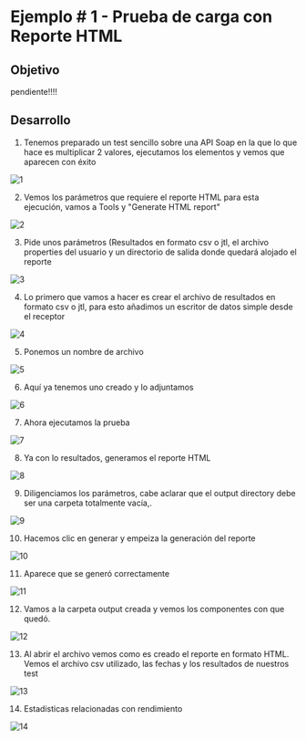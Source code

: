 # Ejemplo # 1 - Prueba de carga con Reporte HTML

## Objetivo

pendiente!!!!

## Desarrollo

1. Tenemos preparado un test sencillo sobre una API Soap en la que lo que hace es multiplicar 2 valores, ejecutamos los elementos y vemos que aparecen con éxito

![1](https://user-images.githubusercontent.com/22419786/157589755-342ab0df-b355-472f-a357-09859f363ca9.PNG)

2. Vemos los parámetros que requiere el reporte HTML para esta ejecución, vamos a Tools y "Generate HTML report"

![2](https://user-images.githubusercontent.com/22419786/157589772-81d1f05e-3499-4b10-8985-bf9a1b13e191.PNG)

3. Pide unos parámetros (Resultados en formato csv o jtl, el archivo properties del usuario y un directorio de salida donde quedará alojado el reporte

![3](https://user-images.githubusercontent.com/22419786/157589777-9394ec8b-a83a-428b-88a2-33d8a74026d9.PNG)

4. Lo primero que vamos a hacer es crear el archivo de resultados en formato csv o jtl, para esto añadimos un escritor de datos simple desde el receptor 

![4](https://user-images.githubusercontent.com/22419786/157589789-bd7ef363-4f35-4073-bde9-707327306b06.PNG)

5. Ponemos un nombre de archivo 

![5](https://user-images.githubusercontent.com/22419786/157589795-321f35a0-735f-468a-9217-c441fbcb8676.PNG)

6. Aquí ya tenemos uno creado y lo adjuntamos 

![6](https://user-images.githubusercontent.com/22419786/157589803-f30284b4-142f-4633-962e-197ffcf2090b.PNG)

7. Ahora ejecutamos la prueba

![7](https://user-images.githubusercontent.com/22419786/157589809-791922f2-1663-4990-8b3d-7feade21c32a.PNG)

8. Ya con lo resultados, generamos el reporte HTML

![8](https://user-images.githubusercontent.com/22419786/157589815-114eafb3-d0fb-462a-b931-b14bd8dfc26a.PNG)

9. Diligenciamos los parámetros, cabe aclarar que el output directory debe ser una carpeta totalmente vacía,.

![9](https://user-images.githubusercontent.com/22419786/157589822-3986315a-b5fb-4a40-93dc-a826048c6e18.PNG)

10. Hacemos clic en generar y empeiza la generación del reporte

![10](https://user-images.githubusercontent.com/22419786/157589828-a0c66dfe-a794-4a72-a278-3a4c5246e605.PNG)

11. Aparece que se generó correctamente

![11](https://user-images.githubusercontent.com/22419786/157589831-dfae5ffe-95ea-4e30-bd8f-1f572b221dee.PNG)

12. Vamos a la carpeta output creada y vemos los componentes con que quedó.

![12](https://user-images.githubusercontent.com/22419786/157589841-ae8d6563-65ee-41c8-81dc-45cd2307d237.PNG)

13. Al abrir el archivo vemos como es creado el reporte en formato HTML. Vemos el archivo csv utilizado, las fechas y los resultados de nuestros test

![13](https://user-images.githubusercontent.com/22419786/157589849-7a6cd802-8928-46e4-9f7a-1f7e23184fe7.PNG)

14. Estadisticas relacionadas con rendimiento

![14](https://user-images.githubusercontent.com/22419786/157589855-6b6f66b6-17f2-4b2c-bf58-67ff30d2fd3f.PNG)



